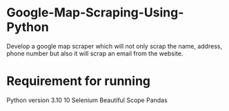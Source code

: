 # Google-Map-Scraping-Using-Python
Develop a google map scraper which will not only scrap the name, address, phone number but also it will scrap an email from the website.

# Requirement for running
Python version 3.10 10
Selenium
Beautiful Scope
Pandas

